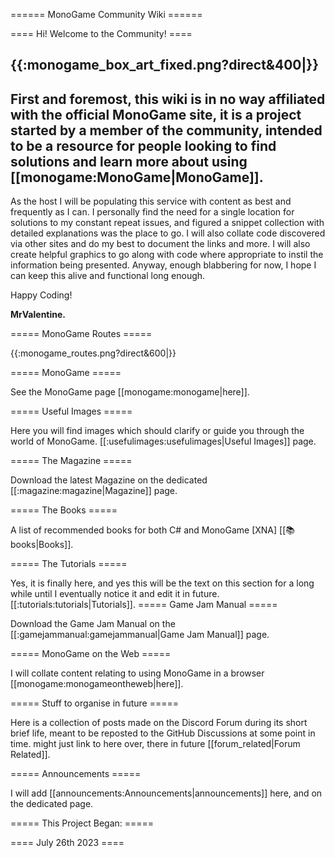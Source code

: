 ====== MonoGame Community Wiki ======


==== Hi! Welcome to the Community! ====

{{:monogame_box_art_fixed.png?direct&400|}}
----
First and foremost, this wiki is in no way affiliated with the official MonoGame site, it is a project started by a member of the community, intended to be a resource for people looking to find solutions and learn more about using [[monogame:MonoGame|MonoGame]].
----

As the host I will be populating this service with content as best and frequently as I can.
I personally find the need for a single location for solutions to my constant repeat issues, and figured a snippet collection with detailed explanations was the place to go.
I will also collate code discovered via other sites and do my best to document the links and more.
I will also create helpful graphics to go along with code where appropriate to instil the information being presented.
Anyway, enough blabbering for now, I hope I can keep this alive and functional long enough.

Happy Coding!

**MrValentine.**

===== MonoGame Routes =====

{{:monogame_routes.png?direct&600|}}

===== MonoGame =====

See the MonoGame page [[monogame:monogame|here]].

===== Useful Images =====

Here you will find images which should clarify or guide you through the world of MonoGame. [[:usefulimages:usefulimages|Useful Images]] page.

===== The Magazine =====

Download the latest Magazine on the dedicated [[:magazine:magazine|Magazine]] page.

===== The Books =====

A list of recommended books for both C# and MonoGame [XNA] [[:books:books|Books]].

===== The Tutorials =====

Yes, it is finally here, and yes this will be the text on this section for a long while until I eventually notice it and edit it in future. [[:tutorials:tutorials|Tutorials]].
===== Game Jam Manual =====

Download the Game Jam Manual on the [[:gamejammanual:gamejammanual|Game Jam Manual]] page.

===== MonoGame on the Web =====

I will collate content relating to using MonoGame in a browser [[monogame:monogameontheweb|here]].

===== Stuff to organise in future =====

Here is a collection of posts made on the Discord Forum during its short brief life, meant to be reposted to the GitHub Discussions at some point in time. might just link to here over, there in future [[forum_related|Forum Related]].

===== Announcements =====

I will add [[announcements:Announcements|announcements]] here, and on the dedicated page.


===== This Project Began: =====

==== July 26th 2023 ====
